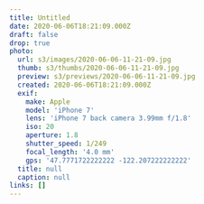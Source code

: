 ```yaml
---
title: Untitled
date: 2020-06-06T18:21:09.000Z
draft: false
drop: true
photo:
  url: s3/images/2020-06-06-11-21-09.jpg
  thumb: s3/thumbs/2020-06-06-11-21-09.jpg
  preview: s3/previews/2020-06-06-11-21-09.jpg
  created: 2020-06-06T18:21:09.000Z
  exif:
    make: Apple
    model: 'iPhone 7'
    lens: 'iPhone 7 back camera 3.99mm f/1.8'
    iso: 20
    aperture: 1.8
    shutter_speed: 1/249
    focal_length: '4.0 mm'
    gps: '47.7771722222222 -122.207222222222'
  title: null
  caption: null
links: []
---
```

